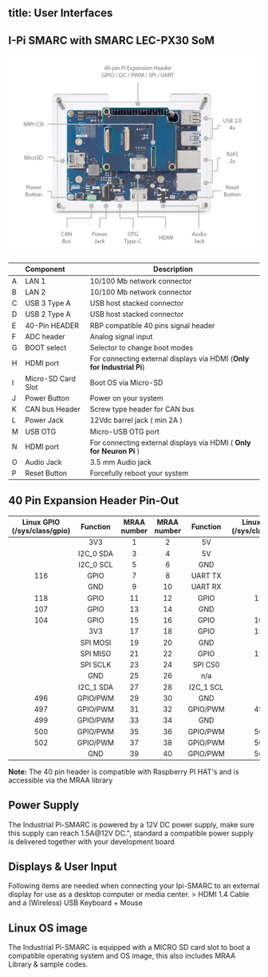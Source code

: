 title:  User Interfaces
---



## I-Pi SMARC with SMARC LEC-PX30 SoM


![PX30](UserInterfaces.assets/PX30.jpg)

|      | Component           | Description                                                  |
| ---- | :------------------ | ------------------------------------------------------------ |
| A    | LAN 1               | 10/100 Mb network connector                                  |
| B    | LAN 2               | 10/100 Mb network connector                                  |
| C    | USB 3 Type A        | USB host stacked connector                                   |
| D    | USB 2 Type A        | USB host stacked connector                                   |
| E    | 40-Pin HEADER       | RBP  compatible 40 pins signal header                        |
| F    | ADC  header         | Analog signal input                                          |
| G    | BOOT  select        | Selector  to change boot modes                               |
| H    | HDMI  port          | For  connecting external displays via HDMI (**Only for Industrial Pi**) |
| I    | Micro-SD  Card Slot | Boot OS  via Micro-SD                                        |
| J    | Power  Button       | Power on your system                                         |
| K    | CAN  bus Header     | Screw  type header for CAN bus                               |
| L    | Power Jack          | 12Vdc barrel jack ( min 2A )                                 |
| M    | USB OTG             | Micro-USB OTG port                                           |
| N    | HDMI  port          | For  connecting external displays via HDMI ( **Only for Neuron Pi** ) |
| O    | Audio Jack          | 3.5 mm Audio jack                                            |
| P    | Reset  Button       | Forcefully  reboot your system                               |



## 40 Pin Expansion Header Pin-Out


| Linux GPIO (/sys/class/gpio) | Function  | MRAA number | MRAA number | Function  | Linux GPIO (/sys/class/gpio) |
| :--------------------------: | :-------: | :---------: | :---------: | :-------: | :--------------------------: |
|                              |    3V3    |      1      |      2      |    5V     |                              |
|                              | I2C_0 SDA |      3      |      4      |    5V     |                              |
|                              | I2C_0 SCL |      5      |      6      |    GND    |                              |
|             116              |   GPIO    |      7      |      8      |  UART TX  |                              |
|                              |    GND    |      9      |     10      |  UART RX  |                              |
|             118              |   GPIO    |     11      |     12      |   GPIO    |             117              |
|             107              |   GPIO    |     13      |     14      |    GND    |                              |
|             104              |   GPIO    |     15      |     16      |   GPIO    |             109              |
|                              |    3V3    |     17      |     18      |   GPIO    |             121              |
|                              | SPI MOSI  |     19      |     20      |    GND    |                              |
|                              | SPI MISO  |     21      |     22      |   GPIO    |             122              |
|                              | SPI SCLK  |     23      |     24      |  SPI CS0  |                              |
|                              |    GND    |     25      |     26      |    n/a    |                              |
|                              | I2C_1 SDA |     27      |     28      | I2C_1 SCL |                              |
|             496              | GPIO/PWM  |     29      |     30      |    GND    |                              |
|             497              | GPIO/PWM  |     31      |     32      | GPIO/PWM  |             498              |
|             499              | GPIO/PWM  |     33      |     34      |    GND    |                              |
|             500              | GPIO/PWM  |     35      |     36      | GPIO/PWM  |             501              |
|             502              | GPIO/PWM  |     37      |     38      | GPIO/PWM  |             503              |
|                              |    GND    |     39      |     40      | GPIO/PWM  |             504              |

**Note:** The 40 pin header is compatible with Raspberry PI HAT's and is accessible via the MRAA library 



## **Power Supply**

The Industrial Pi-SMARC is powered by a 12V DC power supply, make sure this supply can reach 1.5A@12V DC.", standard a compatible power supply is delivered together with your development board



## **Displays & User Input**

Following items are needed when connecting your Ipi-SMARC to an external display  for use as a desktop computer or media center.  > HDMI 1.4 Cable  and a  (Wireless) USB Keyboard + Mouse



## **Linux OS image**

The Industrial Pi-SMARC is equipped with a MICRO SD card slot to boot a compatible operating system and OS image, this also includes MRAA Library & sample codes.
